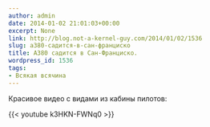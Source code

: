 ```yaml
---
author: admin
date: 2014-01-02 21:01:03+00:00
excerpt: None
link: http://blog.not-a-kernel-guy.com/2014/01/02/1536
slug: a380-садится-в-сан-франциско
title: A380 садится в Сан-Франциско.
wordpress_id: 1536
tags:
- Всякая всячина
---
```


Красивое видео с видами из кабины пилотов:

{{< youtube k3HKN-FWNq0 >}}
